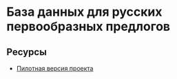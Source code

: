 # База данных для русских первообразных предлогов
## Ресурсы
* [Пилотная версия проекта](https://rsuh2021-prepositions.herokuapp.com/)
